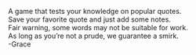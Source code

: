 A game that tests your knowledge on popular quotes. <br>
Save your favorite quote and just add some notes. <br>
Fair warning, some words may not be suitable for work. <br>
As long as you’re not a prude, we guarantee a smirk.<br>
-Grace